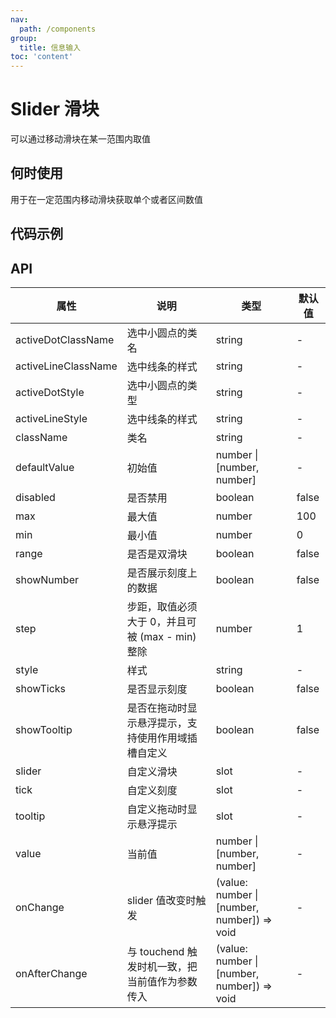 ```yaml
---
nav:
  path: /components
group:
  title: 信息输入
toc: 'content'
---
```


# Slider 滑块

<code src="../../docs/components/compatibility.tsx" inline="true"></code>

可以通过移动滑块在某一范围内取值

## 何时使用
用于在一定范围内移动滑块获取单个或者区间数值

## 代码示例
<code src='pages/Slider/index'></code>

## API
| 属性 | 说明 | 类型 | 默认值 |
| -----|-----|-----|----- |
| activeDotClassName | 选中小圆点的类名  | string |  - |
| activeLineClassName | 选中线条的样式  | string |  - |
| activeDotStyle | 选中小圆点的类型  | string |  - |
| activeLineStyle | 选中线条的样式  | string |  - |
| className | 类名 | string |  - | 
| defaultValue | 初始值 | number \| [number, number] | - |
| disabled | 是否禁用 | boolean | false | 
| max | 最大值 | number | 100 | 
| min |  最小值 | number |  0 |
| range | 是否是双滑块 | boolean | false | 
| showNumber | 是否展示刻度上的数据 | boolean | false | 
| step | 步距，取值必须大于 0，并且可被 (max - min) 整除 | number | 1 | 
| style | 样式 | string | - | 
| showTicks | 是否显示刻度 | boolean | false | 
| showTooltip | 是否在拖动时显示悬浮提示，支持使用作用域插槽自定义 | boolean | false | 
| slider | 自定义滑块 | slot | - |
| tick | 自定义刻度 | slot | - |
| tooltip | 自定义拖动时显示悬浮提示 | slot | - |
| value | 当前值 | number \| [number, number] | - |
| onChange | slider 值改变时触发 | (value: number &verbar; [number, number]) => void | - |
| onAfterChange | 与 touchend 触发时机一致，把当前值作为参数传入 | (value: number &verbar; [number, number]) => void | - |


